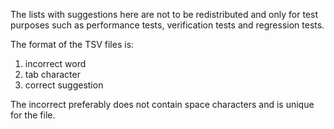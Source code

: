 The lists with suggestions here are not to be redistributed and only for test
purposes such as performance tests, verification tests and regression tests.

The format of the TSV files is:
1. incorrect word
2. tab character
3. correct suggestion

The incorrect preferably does not contain space characters and is unique for
the file.
